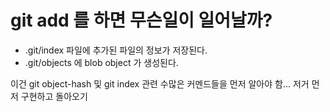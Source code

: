 # git add 를 하면 무슨일이 일어날까?

-  .git/index 파일에 추가된 파일의 정보가 저장된다.
- .git/objects 에 blob object 가 생성된다.


이건 git object-hash 및 git index 관련 수많은 커멘드들을 먼저 알아야 함... 저거 먼저 구현하고 돌아오기